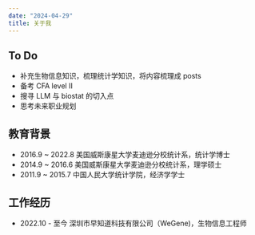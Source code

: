 ```yaml
---
date: "2024-04-29"
title: 关于我
---
```


## To Do
- 补充生物信息知识，梳理统计学知识，将内容梳理成 posts
- 备考 CFA level II
- 搜寻 LLM 与 biostat 的切入点
- 思考未来职业规划


## 教育背景
- 2016.9 ~ 2022.8 美国威斯康星大学麦迪逊分校统计系，统计学博士
- 2014.9 ~ 2016.6 美国威斯康星大学麦迪逊分校统计系，理学硕士
- 2011.9 ~ 2015.7 中国人民大学统计学院，经济学学士

## 工作经历
- 2022.10 - 至今 深圳市早知道科技有限公司（WeGene)，生物信息工程师